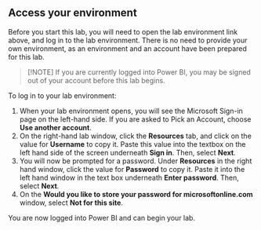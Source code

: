 ## Access your environment

Before you start this lab, you will need to open the lab environment link above, and log in to the lab environment. There is no need to provide your own environment, as an environment and an account have been prepared for this lab. 

> [!NOTE] If you are currently logged into Power BI, you may be signed out of your account before this lab begins. 

To log in to your lab environment:

1. When your lab environment opens, you will see the Microsoft Sign-in page on the left-hand side. If you are asked to Pick an Account, choose **Use another account**. 
2. On the right-hand lab window, click the **Resources** tab, and click on the value for **Username** to copy it. Paste this value into the textbox on the left hand side of the screen underneath **Sign in**. Then, select **Next**.
3. You will now be prompted for a password. Under **Resources** in the right hand window, click the value for **Password** to copy it. Paste it into the left hand window in the text box underneath **Enter password**. Then, select **Next**. 
4. On the **Would you like to store your password for microsoftonline.com** window, select **Not for this site**.

You are now logged into Power BI and can begin your lab. 
